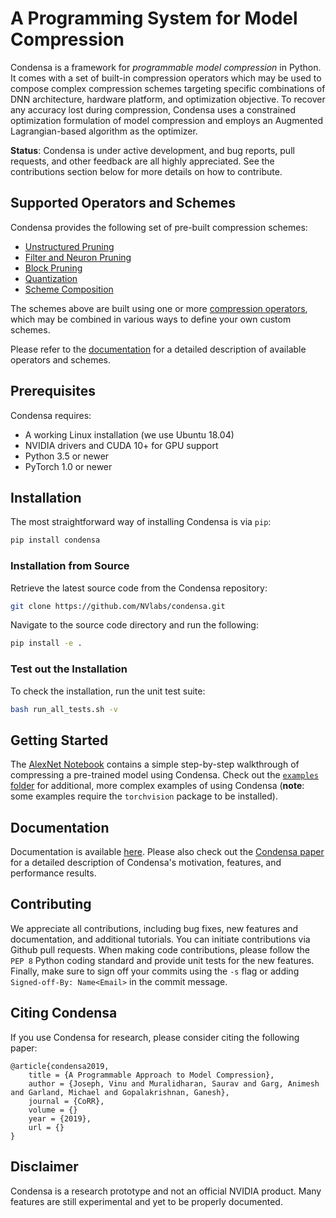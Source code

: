 # A Programming System for Model Compression

Condensa is a framework for _programmable model compression_ in Python.
It comes with a set of built-in compression operators which may be used to
compose complex compression schemes targeting specific combinations of DNN architecture,
hardware platform, and optimization objective.
To recover any accuracy lost during compression, Condensa uses a constrained
optimization formulation of model compression and employs an Augmented Lagrangian-based
algorithm as the optimizer.

**Status**: Condensa is under active development, and bug reports, pull requests, and other feedback are all highly appreciated. See the contributions section below for more details on how to contribute.

## Supported Operators and Schemes

Condensa provides the following set of pre-built compression schemes:

* [Unstructured Pruning](https://nvlabs.github.io/condensa/modules/schemes.html#unstructured-pruning)
* [Filter and Neuron Pruning](https://nvlabs.github.io/condensa/modules/schemes.html#neuron-pruning)
* [Block Pruning](https://nvlabs.github.io/condensa/modules/schemes.html#block-pruning)
* [Quantization](https://nvlabs.github.io/condensa/modules/schemes.html#quantization)
* [Scheme Composition](https://nvlabs.github.io/condensa/modules/schemes.html#composition)

The schemes above are built using one or more [compression operators](https://nvlabs.github.io/condensa/modules/pi.html), which may be combined in various ways to define your own custom schemes.

Please refer to the [documentation](https://nvlabs.github.io/condensa/index.html) for a detailed description of available operators and schemes.

## Prerequisites

Condensa requires:

* A working Linux installation (we use Ubuntu 18.04)
* NVIDIA drivers and CUDA 10+ for GPU support
* Python 3.5 or newer
* PyTorch 1.0 or newer

## Installation

The most straightforward way of installing Condensa is via `pip`:

```bash
pip install condensa
```

### Installation from Source

Retrieve the latest source code from the Condensa repository:

```bash
git clone https://github.com/NVlabs/condensa.git
```

Navigate to the source code directory and run the following:

```bash
pip install -e .
```

### Test out the Installation

To check the installation, run the unit test suite:

```bash
bash run_all_tests.sh -v
```

## Getting Started

The [AlexNet Notebook](https://github.com/NVlabs/condensa/blob/master/notebooks/AlexNet.ipynb) contains a simple step-by-step walkthrough of compressing a pre-trained model using Condensa.
Check out the [`examples` folder](https://github.com/NVlabs/condensa/tree/master/examples/cifar) for additional, more complex examples of using Condensa (**note**: some examples require the `torchvision` package to be installed).

## Documentation

Documentation is available [here](https://nvlabs.github.io/condensa/). Please also check out the [Condensa paper]() for a detailed
description of Condensa's motivation, features, and performance results.

## Contributing

We appreciate all contributions, including bug fixes, new features and documentation, and additional tutorials. You can initiate
contributions via Github pull requests. When making code contributions, please follow the `PEP 8` Python coding standard and provide
unit tests for the new features. Finally, make sure to sign off your commits using the `-s` flag or adding 
`Signed-off-By: Name<Email>` in the commit message.

## Citing Condensa

If you use Condensa for research, please consider citing the following paper:

```
@article{condensa2019,
    title = {A Programmable Approach to Model Compression},
    author = {Joseph, Vinu and Muralidharan, Saurav and Garg, Animesh and Garland, Michael and Gopalakrishnan, Ganesh},
    journal = {CoRR},
    volume = {}
    year = {2019},
    url = {}
}
```

## Disclaimer

Condensa is a research prototype and not an official NVIDIA product. Many features are still experimental and yet to be properly documented.
